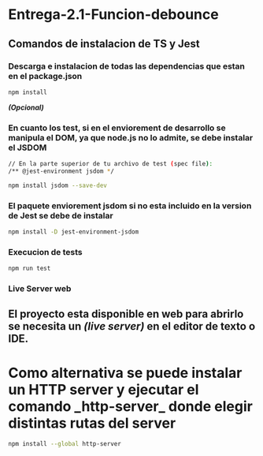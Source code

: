 # Entrega-2.1-Funcion-debounce

## Comandos de instalacion de TS y Jest

### Descarga e instalacion de todas las dependencias que estan en el package.json

```sh
npm install 
```


***(Opcional)***
### En cuanto los test, si en el enviorement de desarrollo se manipula el DOM, ya que node.js no lo admite, se debe instalar el JSDOM 
```sh
// En la parte superior de tu archivo de test (spec file):
/** @jest-environment jsdom */

npm install jsdom --save-dev

```

### El paquete enviorement jsdom si no esta incluido en la version de Jest se debe de instalar
```sh
npm install -D jest-environment-jsdom

```

### Execucion de tests

```sh
npm run test
```

### Live Server web

## El proyecto esta disponible en web para abrirlo se necesita un ***(live server)*** en el editor de texto o IDE.

# Como alternativa se puede instalar un HTTP server y ejecutar el comando \_**http-server**\_ donde elegir distintas rutas del server

```sh
npm install --global http-server
```